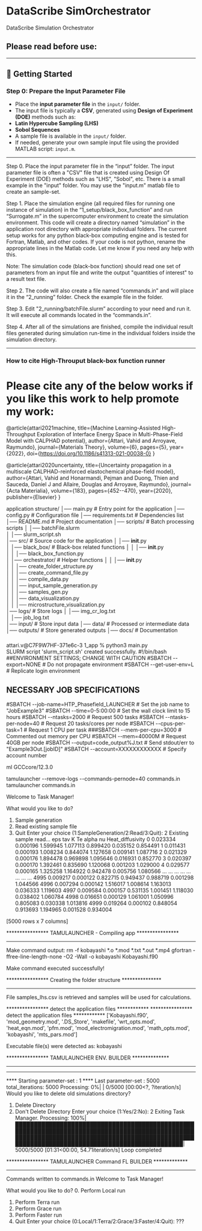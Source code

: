# DataScribe SimOrchestrator
 DataScribe Simulation Orchestrator

## Please read before use:

---

## 📖 Getting Started

### Step 0: Prepare the Input Parameter File
- Place the **input parameter file** in the `input/` folder.
- The input file is typically a **CSV**, generated using **Design of Experiment (DOE)** methods such as:
- **Latin Hypercube Sampling (LHS)**
- **Sobol Sequences**
- A sample file is available in the `input/` folder.
- If needed, generate your own sample input file using the provided MATLAB script: `input.m`.

---

Step 0. Place the input parameter file in the “input” folder. The input parameter file is often a "CSV" file that is created using Design Of Experiment (DOE) methods such as "LHS", "Sobol", etc. There is a small example in the "input" folder. You may use the "input.m" matlab file to create an sample-set.

Step 1. Place the simulation engine (all required files for running one instance of simulation) in the “1_setup/black_box_function” and run “Surrogate.m” in the supercomputer environment to create the simulation environment. This code will create a directory named “simulation” in the application root directory with appropriate individual folders. The current setup works for any python black-box computing engine and is tested for Fortran, Matlab, and other codes. If your code is not python, rename the appropriate lines in the Matlab code. Let me know if you need any help with this.

Note: The simulation code (black-box function) should read one set of parameters from an input file and write the output "quantities of interest" to a result text file.

Step 2. The code will also create a file named “commands.in” and will place it in the “2_running” folder. Check the example file in the folder.

Step 3. Edit "2_running/batchFile.slurm” according to your need and run it. It will execute all commands located in the “commands.in”. 

Step 4. After all of the simulations are finished, compile the individual result files generated during simulation run-time in the individual folders inside the simulation directory. 

---

### How to cite High-Throuput black-box function runner

# Please cite any of the below works if you like this work to help promote my work:

@article{attari2021machine,
title={Machine Learning-Assisted High-Throughput Exploration of Interface Energy Space in Multi-Phase-Field Model with CALPHAD potential},
author={Attari, Vahid and Arroyave, Raymundo},
journal={Materials Theory},
volume={6},
pages={5},
year={2022},
doi={https://doi.org/10.1186/s41313-021-00038-0}
}

@article{attari2020uncertainty,
title={Uncertainty propagation in a multiscale CALPHAD-reinforced elastochemical phase-field model},
author={Attari, Vahid and Honarmandi, Pejman and Duong, Thien and Sauceda, Daniel J and Allaire, Douglas and Arroyave, Raymundo},
journal={Acta Materialia},
volume={183},
pages={452--470},
year={2020},
publisher={Elsevier}
}

application structure/
│── main.py           # Entry point for the application
│── config.py         # Configuration file 
│── requirements.txt  # Dependencies list
│── README.md         # Project documentation
│── scripts/          # Batch processing scripts
│   │── batchFile.slurm  
│   │── slurm_script.sh  
│── src/  # Source code for the application
│   │── __init__.py  
│   │── black_box/  # Black-box related functions
│   │   │── __init__.py  
│   │   │── black_box_function.py  
│   │── orchestrator/  # Helper functions
│   │   │── __init__.py  
│   │   │── create_folder_structure.py  
│   │   │── create_command_file.py  
│   │   │── compile_data.py  
│   │   │── input_sample_generation.py  
│   │   │── samples_gen.py  
│   │   │── data_visualization.py  
│   │   │── microstructure_visualization.py  
│── logs/  # Store logs
│   │── img_cr_log.txt  
│   │── job_log.txt  
│── input/  # Store input data
│── data/   # Processed or intermediate data
│── outputs/  # Store generated outputs
│── docs/  # Documentation

###

attari.v@C7F9W7HF-371e6c-3 1_app % python3 main.py                                     
SLURM script 'slurm_script.sh' created successfully.
#!/bin/bash
##ENVIRONMENT SETTINGS; CHANGE WITH CAUTION
#SBATCH --export=NONE                   # Do not propagate environment
#SBATCH --get-user-env=L                # Replicate login environment

## NECESSARY JOB SPECIFICATIONS
#SBATCH --job-name=HTP_Phasefield_LAUNCHER       # Set the job name to "JobExample3"
#SBATCH --time=0-5:00:00                         # Set the wall clock limit to 15 hours
#SBATCH --ntasks=2000                            # Request 500 tasks
#SBATCH --ntasks-per-node=40                     # Request 20 tasks/cores per node
#SBATCH --cpus-per-task=1                        # Request 1 CPU per task
###SBATCH --mem-per-cpu=3000                     # Commented out memory per CPU
#SBATCH --mem=40000M                             # Request 40GB per node
#SBATCH --output=code_output%J.txt               # Send stdout/err to "Example3Out.[jobID]"
#SBATCH --account=XXXXXXXXXXXX                   # Specify account number

ml GCCcore/12.3.0

tamulauncher --remove-logs --commands-pernode=40 commands.in
tamulauncher commands.in

Welcome to Task Manager!

What would you like to do?
1. Sample generation
2. Read existing sample file
3. Quit
Enter your choice (1:SampleGeneration/2:Read/3:Quit): 2
Existing sample read...
eps       tav         K        Te     alpha        nu  Heat_diffusivity
0     0.023334  0.000196  1.599945  1.077113  0.899420  0.035152          0.854491
1     0.011431  0.000193  1.008234  0.844074  1.127658  0.009141          1.087716
2     0.021329  0.000176  1.894478  0.969898  1.095646  0.016931          0.852770
3     0.020397  0.000170  1.392461  0.835690  1.120068  0.001203          1.029000
4     0.029577  0.000165  1.325258  1.164922  0.942478  0.005756          1.080566
...        ...       ...       ...       ...       ...       ...               ...
4995  0.009217  0.000122  0.822715  0.949437  0.988719  0.001298          1.044566
4996  0.007294  0.000142  1.516017  1.008614  1.163013  0.036333          1.119603
4997  0.009584  0.000157  0.531135  1.001451  1.118030  0.038402          1.060784
4998  0.016651  0.000129  1.061001  1.050996  0.805083  0.030338          1.013816
4999  0.019264  0.000102  0.848054  0.913693  1.194965  0.001528          0.934004

[5000 rows x 7 columns]

**************** TAMULAUNCHER - Compiling app **************** 
************************************************************** 


Make command output:
rm -f kobayashi *.o *.mod *.txt *.out *.mp4
gfortran -ffree-line-length-none -O2 -Wall -o kobayashi Kobayashi.f90

Make command executed successfully!


**************** Creating the folder structure ***************
************************************************************** 

File samples_lhs.csv is retrieved and samples will be used for calculations.

**************** detect the application files ************ 
**************** detect the application files ************ 
['Kobayashi.f90', 'mod_geometry.mod', '.DS_Store', 'makefile', 'wrt_opts.mod', 'heat_eqn.mod', 'pfm.mod', 'mod_electromigration.mod', 'math_opts.mod', 'kobayashi', 'mts_pars.mod']

Executable file(s) were detected as: kobayashi

**************** TAMULAUNCHER ENV. BUILDER ************** 
********************************************************* 
********************************************************* 
**** Starting parameter-set                         :      1
**** Last parameter-set                             :      5000
total_iterations: 5000
Processing:   0%|                                                                                                                                                                                                        | 0/5000 [00:00<?, ?iteration/s]
Would you like to delete old simulations directory?
1. Delete Directory
2. Don't Delete Directory
Enter your choice (1:Yes/2:No): 2
Exiting Task Manager.
Processing: 100%|█████████████████████████████████████████████████████████████████████████████████████████████████████████████████████████████████████████████████████████████████████████████████████████████| 5000/5000 [01:31<00:00, 54.71iteration/s]
Loop completed

**************** TAMULAUNCHER Command FL BUILDER ************* 
************************************************************** 

Commands written to commands.in
Welcome to Task Manager!

What would you like to do?
0. Perform Local run
1. Perform Terra run
2. Perform Grace run
3. Perform Faster run
4. Quit
Enter your choice (0:Local/1:Terra/2:Grace/3:Faster/4:Quit): ???